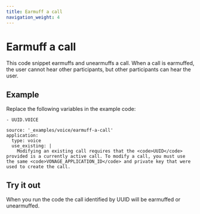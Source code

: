 ```yaml
---
title: Earmuff a call
navigation_weight: 4
---
```


# Earmuff a call

This code snippet earmuffs and unearmuffs a call. When a call is earmuffed, the user cannot hear other participants, but other participants can hear the user.

## Example

Replace the following variables in the example code:

```snippet_variables
- UUID.VOICE
```

```code_snippets
source: '_examples/voice/earmuff-a-call'
application:
  type: voice
  use_existing: |
    Modifying an existing call requires that the <code>UUID</code> provided is a currently active call. To modify a call, you must use the same <code>VONAGE_APPLICATION_ID</code> and private key that were used to create the call.
```

## Try it out

When you run the code the call identified by UUID will be earmuffed or unearmuffed.
